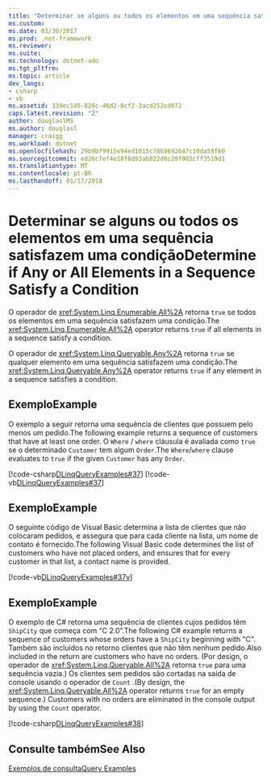 ```yaml
---
title: "Determinar se alguns ou todos os elementos em uma sequência satisfazem uma condição"
ms.custom: 
ms.date: 03/30/2017
ms.prod: .net-framework
ms.reviewer: 
ms.suite: 
ms.technology: dotnet-ado
ms.tgt_pltfrm: 
ms.topic: article
dev_langs:
- csharp
- vb
ms.assetid: 339ec145-826c-46d2-8cf2-3acd252cd072
caps.latest.revision: "2"
author: douglaslMS
ms.author: douglasl
manager: craigg
ms.workload: dotnet
ms.openlocfilehash: 29b9b79915e94ed1015c7869692647c10da58f60
ms.sourcegitcommit: ed26cfef4e18f6d93ab822d8c29f902cff3519d1
ms.translationtype: MT
ms.contentlocale: pt-BR
ms.lasthandoff: 01/17/2018
---
```

# <a name="determine-if-any-or-all-elements-in-a-sequence-satisfy-a-condition"></a><span data-ttu-id="43928-102">Determinar se alguns ou todos os elementos em uma sequência satisfazem uma condição</span><span class="sxs-lookup"><span data-stu-id="43928-102">Determine if Any or All Elements in a Sequence Satisfy a Condition</span></span>
<span data-ttu-id="43928-103">O operador de <xref:System.Linq.Enumerable.All%2A> retorna `true` se todos os elementos em uma sequência satisfazem uma condição.</span><span class="sxs-lookup"><span data-stu-id="43928-103">The <xref:System.Linq.Enumerable.All%2A> operator returns `true` if all elements in a sequence satisfy a condition.</span></span>  
  
 <span data-ttu-id="43928-104">O operador de <xref:System.Linq.Queryable.Any%2A> retorna `true` se qualquer elemento em uma sequência satisfazem uma condição.</span><span class="sxs-lookup"><span data-stu-id="43928-104">The <xref:System.Linq.Queryable.Any%2A> operator returns `true` if any element in a sequence satisfies a condition.</span></span>  
  
## <a name="example"></a><span data-ttu-id="43928-105">Exemplo</span><span class="sxs-lookup"><span data-stu-id="43928-105">Example</span></span>  
 <span data-ttu-id="43928-106">O exemplo a seguir retorna uma sequência de clientes que possuem pelo menos um pedido.</span><span class="sxs-lookup"><span data-stu-id="43928-106">The following example returns a sequence of customers that have at least one order.</span></span> <span data-ttu-id="43928-107">O `Where` / `where` cláusula é avaliada como `true` se o determinado `Customer` tem algum `Order`.</span><span class="sxs-lookup"><span data-stu-id="43928-107">The `Where`/`where` clause evaluates to `true` if the given `Customer` has any `Order`.</span></span>  
  
 [!code-csharp[DLinqQueryExamples#37](../../../../../../samples/snippets/csharp/VS_Snippets_Data/DLinqQueryExamples/cs/Program.cs#37)]
 [!code-vb[DLinqQueryExamples#37](../../../../../../samples/snippets/visualbasic/VS_Snippets_Data/DLinqQueryExamples/vb/Module1.vb#37)]  
  
## <a name="example"></a><span data-ttu-id="43928-108">Exemplo</span><span class="sxs-lookup"><span data-stu-id="43928-108">Example</span></span>  
 <span data-ttu-id="43928-109">O seguinte código de Visual Basic determina a lista de clientes que não colocaram pedidos, e assegura que para cada cliente na lista, um nome de contato é fornecido.</span><span class="sxs-lookup"><span data-stu-id="43928-109">The following Visual Basic code determines the list of customers who have not placed orders, and ensures that for every customer in that list, a contact name is provided.</span></span>  
  
 [!code-vb[DLinqQueryExamples#37v](../../../../../../samples/snippets/visualbasic/VS_Snippets_Data/DLinqQueryExamples/vb/Module1.vb#37v)]  
  
## <a name="example"></a><span data-ttu-id="43928-110">Exemplo</span><span class="sxs-lookup"><span data-stu-id="43928-110">Example</span></span>  
 <span data-ttu-id="43928-111">O exemplo de C# retorna uma sequência de clientes cujos pedidos têm `ShipCity` que começa com “C 2.0”.</span><span class="sxs-lookup"><span data-stu-id="43928-111">The following C# example returns a sequence of customers whose orders have a `ShipCity` beginning with "C".</span></span> <span data-ttu-id="43928-112">Também são incluídos no retorno clientes que não têm nenhum pedido.</span><span class="sxs-lookup"><span data-stu-id="43928-112">Also included in the return are customers who have no orders.</span></span> <span data-ttu-id="43928-113">(Por design, o operador de <xref:System.Linq.Queryable.All%2A> retorna `true` para uma sequência vazia.) Os clientes sem pedidos são cortadas na saída de console usando o operador de `Count` .</span><span class="sxs-lookup"><span data-stu-id="43928-113">(By design, the <xref:System.Linq.Queryable.All%2A> operator returns `true` for an empty sequence.) Customers with no orders are eliminated in the console output by using the `Count` operator.</span></span>  
  
 [!code-csharp[DLinqQueryExamples#38](../../../../../../samples/snippets/csharp/VS_Snippets_Data/DLinqQueryExamples/cs/Program.cs#38)]  
  
## <a name="see-also"></a><span data-ttu-id="43928-114">Consulte também</span><span class="sxs-lookup"><span data-stu-id="43928-114">See Also</span></span>  
 [<span data-ttu-id="43928-115">Exemplos de consulta</span><span class="sxs-lookup"><span data-stu-id="43928-115">Query Examples</span></span>](../../../../../../docs/framework/data/adonet/sql/linq/query-examples.md)
